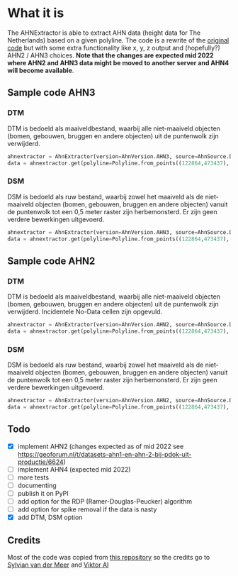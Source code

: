 # What it is

The AHNExtractor is able to extract AHN data (height data for The Netherlands) based on a given polyline. The code is a rewrite of the [original code](https://github.com/viktor-platform/sample-ahn-profile) but with some extra functionality like x, y, z output and (hopefully?) AHN2 / AHN3 choices. **Note that the changes are expected mid 2022 where AHN2 and AHN3 data might be moved to another server and AHN4 will become available**.

## Sample code AHN3 

### DTM 

DTM is bedoeld als maaiveldbestand, waarbij alle niet-maaiveld objecten (bomen, gebouwen, bruggen en andere objecten) uit de puntenwolk zijn verwijderd.

```python
ahnextractor = AhnExtractor(version=AhnVersion.AHN3, source=AhnSource.DTM) 
data = ahnextractor.get(polyline=Polyline.from_points((122864,473437), (122907,473492), (122930, 473499)), interval=20)
```

### DSM 

DSM is bedoeld als ruw bestand, waarbij zowel het maaiveld als de niet-maaiveld objecten (bomen, gebouwen, bruggen en andere objecten) vanuit de puntenwolk tot een 0,5 meter raster zijn herbemonsterd. Er zijn geen verdere bewerkingen uitgevoerd. 

```python
ahnextractor = AhnExtractor(version=AhnVersion.AHN3, source=AhnSource.DSM) 
data = ahnextractor.get(polyline=Polyline.from_points((122864,473437), (122907,473492), (122930, 473499)), interval=20)
```


## Sample code AHN2

### DTM

DTM is bedoeld als maaiveldbestand, waarbij alle niet-maaiveld objecten (bomen, gebouwen, bruggen en andere objecten) uit de puntenwolk zijn verwijderd. Incidentele No-Data cellen zijn opgevuld.

```python
ahnextractor = AhnExtractor(version=AhnVersion.AHN2, source=AhnSource.DTM)
data = ahnextractor.get(polyline=Polyline.from_points((122864,473437), (122907,473492), (122930, 473499)), interval=20)
```

### DSM

DSM is bedoeld als ruw bestand, waarbij zowel het maaiveld als de niet-maaiveld objecten (bomen, gebouwen, bruggen en andere objecten) vanuit de puntenwolk tot een 0,5 meter raster zijn herbemonsterd. Er zijn geen verdere bewerkingen uitgevoerd. 

```python
ahnextractor = AhnExtractor(version=AhnVersion.AHN2, source=AhnSource.DSM)
data = ahnextractor.get(polyline=Polyline.from_points((122864,473437), (122907,473492), (122930, 473499)), interval=20)
```


## Todo

* [x] implement AHN2 (changes expected as of mid 2022 see https://geoforum.nl/t/datasets-ahn1-en-ahn-2-bij-pdok-uit-productie/6624)
* [ ] implement AHN4 (expected mid 2022)
* [ ] more tests
* [ ] documenting
* [ ] publish it on PyPI
* [ ] add option for the RDP (Ramer-Douglas-Peucker) algorithm 
* [ ] add option for spike removal if the data is nasty
* [x] add DTM, DSM option

## Credits

Most of the code was copied from [this repository](https://github.com/viktor-platform/sample-ahn-profile) so the credits go to [Sylvian van der Meer](https://github.com/svandermeer) and [Viktor AI](https://www.viktor.ai/)
